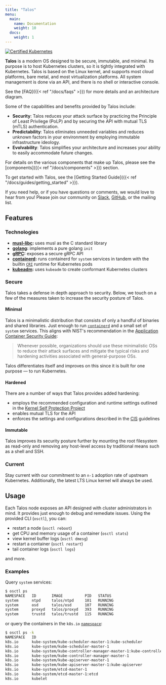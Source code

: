 ```yaml
---
title: "Talos"
menu:
  main:
    name: Documentation
    weight: 10
  docs:
    weight: 1
---
```


<!-- markdownlint-disable no-inline-html -->
<a href="https://www.cncf.io/certification/software-conformance/">
  <img class="object-contain h-32 float-right"
       src="/images/certified-kubernetes-color.svg"
       alt="Certified Kubernetes" />
</a>
<!-- markdownlint-enable no-inline-html -->

**Talos** is a modern OS designed to be secure, immutable, and minimal.
Its purpose is to host Kubernetes clusters, so it is tightly integrated with Kubernetes.
Talos is based on the Linux kernel, and supports most cloud platforms, bare metal, and most virtualization platforms.
All system management is done via an API, and there is no shell or interactive console.

See the [FAQ]({{< ref "/docs/faqs" >}}) for more details and an architecture diagram.

Some of the capabilities and benefits provided by Talos include:

- **Security**: Talos reduces your attack surface by practicing the Principle of Least Privilege (PoLP) and by securing the API with mutual TLS (mTLS) authentication.
- **Predictability**: Talos eliminates unneeded variables and reduces unknown factors in your environment by employing immutable infrastructure ideology.
- **Evolvability**: Talos simplifies your architecture and increases your ability to easily accommodate future changes.

For details on the various components that make up Talos, please see the [components]({{< ref "/docs/components" >}}) section.

To get started with Talos, see the [Getting Started Guide]({{< ref "/docs/guides/getting_started" >}}).

If you need help, or if you have questions or comments, we would love to hear from you! Please join our community on [Slack](https://slack.dev.talos-systems.io), [GitHub](https://github.com/talos-systems), or the mailing list.

## Features

### Technologies

- **[musl-libc][musl]:** uses musl as the C standard library
- **[golang][golang]:** implements a pure golang `init`
- **[gRPC][grpc]:** exposes a secure gRPC API
- **[containerd][containerd]:** runs containerd for `system` services in tandem with the builtin [`CRI`][cri] runtime for Kubernetes pods
- **[kubeadm][kubeadm]:** uses `kubeadm` to create conformant Kubernetes clusters

### Secure

Talos takes a defense in depth approach to security.
Below, we touch on a few of the measures taken to increase the security posture of Talos.

#### Minimal

Talos is a minimalistic distribution that consists of only a handful of binaries and shared libraries.
Just enough to run [`containerd`][containerd] and a small set of `system` services.
This aligns with NIST's recommendation in the [Application Container Security Guide][nist]:

> Whenever possible, organizations should use these minimalistic OSs to reduce their attack surfaces and mitigate the typical risks and hardening activities associated with general-purpose OSs.

Talos differentiates itself and improves on this since it is built for one purpose — to run Kubernetes.

#### Hardened

There are a number of ways that Talos provides added hardening:

- employs the recommended configuration and runtime settings outlined in the [Kernel Self Protection Project][kspp]
- enables mutual TLS for the API
- enforces the settings and configurations described in the [CIS][cis] guidelines

#### Immutable

Talos improves its security posture further by mounting the root filesystem as read-only and removing any host-level access by traditional means such as a shell and SSH.

### Current

Stay current with our commitment to an `n-1` adoption rate of upstream Kubernetes.
Additionally, the latest LTS Linux kernel will always be used.

## Usage

Each Talos node exposes an API designed with cluster administrators in mind.
It provides just enough to debug and remediate issues.
Using the provided CLI (`osctl`), you can:

- restart a node (`osctl reboot`)
- get CPU and memory usage of a container (`osctl stats`)
- view kernel buffer logs (`osctl dmesg`)
- restart a container (`osctl restart`)
- tail container logs (`osctl logs`)

and more.

### Examples

Query `system` services:

```bash
$ osctl ps
NAMESPACE   ID       IMAGE          PID   STATUS
system      ntpd     talos/ntpd     101   RUNNING
system      osd      talos/osd      107   RUNNING
system      proxyd   talos/proxyd   393   RUNNING
system      trustd   talos/trustd   115   RUNNING
```

or query the containers in the `k8s.io` [`namespace`](https://github.com/containerd/containerd/blob/master/docs/namespaces.md):

```bash
$ osctl ps -k
NAMESPACE   ID                                                                     IMAGE                          PID   STATUS
k8s.io      kube-system/kube-scheduler-master-1:kube-scheduler                     k8s.gcr.io/hyperkube:v1.14.1   783   RUNNING
k8s.io      kube-system/kube-scheduler-master-1                                    k8s.gcr.io/pause:3.1           564   RUNNING
k8s.io      kube-system/kube-controller-manager-master-1:kube-controller-manager   k8s.gcr.io/hyperkube:v1.14.1   744   RUNNING
k8s.io      kube-system/kube-controller-manager-master-1                           k8s.gcr.io/pause:3.1           594   RUNNING
k8s.io      kube-system/kube-apiserver-master-1                                    k8s.gcr.io/pause:3.1           593   RUNNING
k8s.io      kube-system/kube-apiserver-master-1:kube-apiserver                     k8s.gcr.io/hyperkube:v1.14.1   796   RUNNING
k8s.io      kube-system/etcd-master-1                                              k8s.gcr.io/pause:3.1           592   RUNNING
k8s.io      kube-system/etcd-master-1:etcd                                         k8s.gcr.io/etcd:3.3.10         805   RUNNING
k8s.io      kubelet                                                                k8s.gcr.io/hyperkube:v1.14.1   446   RUNNING
```

[musl]: https://www.musl-libc.org/
[golang]: https://golang.org/
[grpc]: https://grpc.io/
[containerd]: https://containerd.io/
[kubeadm]: https://github.com/kubernetes/kubeadm
[cri]: https://github.com/containerd/cri
[cis]: https://www.cisecurity.org/benchmark/kubernetes/
[kspp]: https://kernsec.org/wiki/index.php/Kernel_Self_Protection_Project
[nist]: https://www.nist.gov/publications/application-container-security-guide
